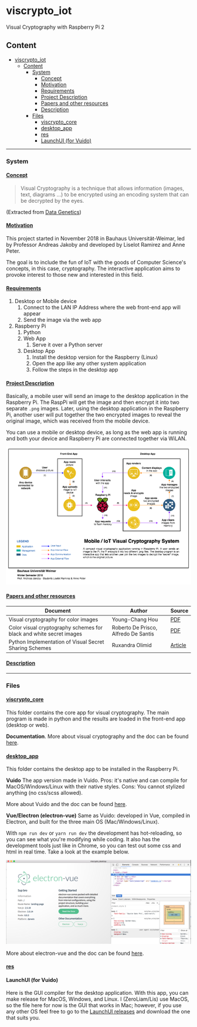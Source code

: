 # viscrypto_iot
Visual Cryptography with Raspberry Pi 2

## Content

- [viscrypto_iot](#viscryptoiot)
  - [Content](#content)
    - [System](#system)
      - [<u>Concept</u>](#uconceptu)
      - [<u>Motivation</u>](#umotivationu)
      - [<u>Requirements</u>](#urequirementsu)
      - [<u>Project Description</u>](#uproject-descriptionu)
      - [<u>Papers and other resources</u>](#upapers-and-other-resourcesu)
      - [<u>Description</u>](#udescriptionu)
    - [Files](#files)
      - [<u>viscrypto_core</u>](#uviscryptocoreu)
      - [<u>desktop_app</u>](#udesktopappu)
      - [<u>res</u>](#uresu)
      - [LaunchUI (for Vuido)](#launchui-for-vuido)

---
### System

#### <u>Concept</u>

> Visual Cryptography is a technique that allows information (images, text, diagrams …) to be encrypted using an encoding system that can be decrypted by the eyes.

(Extracted from [Data Genetics](http://www.datagenetics.com/blog/november32013/index.html))

#### <u>Motivation</u>

This project started in November 2018 in Bauhaus Universität-Weimar, led by Professor Andreas Jakoby and developed by Liselot Ramirez and Anne Peter.

The goal is to include the fun of IoT with the goods of Computer Science's concepts, in this case, cryptography. The interactive application aims to provoke interest to those new and interested in this field.

#### <u>Requirements</u>

1. Desktop or Mobile device
   1. Connect to the LAN IP Address where the web front-end app will appear
   2. Send the image via the web app
2. Raspberry Pi
   1. Python
   2. Web App
      1. Serve it over a Python server
   3. Desktop App
      1. Install the desktop version for the Raspberry (Linux)
      2. Open the app like any other system application
      3. Follow the steps in the desktop app

#### <u>Project Description</u>

Basically, a mobile user will send an image to the desktop application in the Raspberry Pi. The RaspPi will get the image and then encrypt it into two separate `.png` images. Later, using the desktop application in the Raspberry Pi, another user will put together the two encrypted images to reveal the original image, which was received from the mobile device.

You can use a mobile or desktop device, as long as the web app is running and both your device and Raspberry Pi are connected together via WiLAN.

![Visual Cryptography System Diagram](VisualCryptoDiagram.png)

#### <u>Papers and other resources</u>

| Document | Author | Source |
| --- | --- | --- |
| Visual cryptography for color images | Young-Chang Hou | [PDF](https://ac.els-cdn.com/S0031320302002583/1-s2.0-S0031320302002583-main.pdf?_tid=f351eeb4-8974-4a14-be36-9f9c4b034b75&acdnat=1544352772_90fec2587bcfc5f8120d768cd8ef9f06)
| Color visual cryptography schemes for black and white secret images | Roberto De Prisco, Alfredo De Santis | [PDF](https://ac.els-cdn.com/S0304397513006750/1-s2.0-S0304397513006750-main.pdf?_tid=4a4372ee-30fb-410a-b064-9620372c3b62&acdnat=1544352997_d82b69ef7eb22498fe3fcaa9e38533ad)
| Python Implementation of Visual Secret Sharing Schemes | Ruxandra Olimid | [Article](https://www.researchgate.net/publication/227487359_PYTHON_IMPLEMENTATION_OF_VISUAL_SECRET_SHARING_SCHEMES)




#### <u>Description</u>

---
### Files

#### <u>viscrypto_core</u>
This folder contains the core app for visual cryptography. The main program is made in python and the results are loaded in the front-end app (desktop or web).

**Documentation**. More about visual cryptography and the doc can be found [here](#).

#### <u>desktop_app</u>
This folder contains the desktop app to be installed in the Raspberry Pi. 

**Vuido** The app version made in Vuido. Pros: it's native and can compile for MacOS/Windows/Linux with their native styles. Cons: You cannot stylized anything (no css/scss allowed).

More about Vuido and the doc can be found [here](https://vuido.mimec.org/).

**Vue/Electron (electron-vue)** Same as Vuido: developed in Vue, compiled in Electron, and built for the three main OS (Mac/Windows/Linux).

With `npm run dev` or `yarn run dev` the development has hot-reloading, so you can see what you're modifying while coding. It also has the development tools just like in Chrome, so you can test out some css and html in real time. Take a look at the example below.

![Starting View of the desktop app](startingview_dev.png)

More about electron-vue and the doc can be found [here](https://simulatedgreg.gitbooks.io/electron-vue/content/en/).

#### <u>res</u>

#### LaunchUI (for Vuido)

Here is the GUI compiler for the desktop application. With this app, you can make release for MacOS, Windows, and Linux. I (ZeroLiam/Lis) use MacOS, so the file here for now is the GUI that works in Mac; however, if you use any other OS feel free to go to the [LaunchUI releases](https://github.com/mimecorg/launchui-packager-gui/releases) and download the one that suits you.